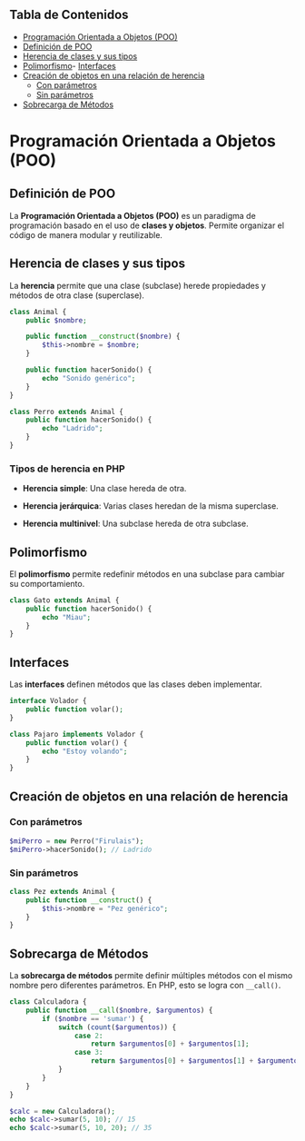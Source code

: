 ## Tabla de Contenidos

- [Programación Orientada a Objetos (POO)](#programaci%C3%B3n-orientada-a-objetos-poo)
- [Definición de POO](#definici%C3%B3n-de-poo)
- [Herencia de clases y sus tipos](#herencia-de-clases-y-sus-tipos)
- [Polimorfismo](#polimorfismo)- [Interfaces](#interfaces)
- [Creación de objetos en una relación de herencia](#creaci%C3%B3n-de-objetos-en-una-relaci%C3%B3n-de-herencia)
    - [Con parámetros](#con-par%C3%A1metros)
    - [Sin parámetros](#sin-par%C3%A1metros)
- [Sobrecarga de Métodos](#sobrecarga-de-m%C3%A9todos)

# Programación Orientada a Objetos (POO)

## Definición de POO

La **Programación Orientada a Objetos (POO)** es un paradigma de programación basado en el uso de **clases y objetos**. Permite organizar el código de manera modular y reutilizable.

## Herencia de clases y sus tipos

La **herencia** permite que una clase (subclase) herede propiedades y métodos de otra clase (superclase).

```php
class Animal {
    public $nombre;

    public function __construct($nombre) {
        $this->nombre = $nombre;
    }

    public function hacerSonido() {
        echo "Sonido genérico";
    }
}

class Perro extends Animal {
    public function hacerSonido() {
        echo "Ladrido";
    }
}
```

### Tipos de herencia en PHP

- **Herencia simple**: Una clase hereda de otra.
    
- **Herencia jerárquica**: Varias clases heredan de la misma superclase.
    
- **Herencia multinivel**: Una subclase hereda de otra subclase.
    

## Polimorfismo

El **polimorfismo** permite redefinir métodos en una subclase para cambiar su comportamiento.

```php
class Gato extends Animal {
    public function hacerSonido() {
        echo "Miau";
    }
}
```

## Interfaces

Las **interfaces** definen métodos que las clases deben implementar.

```php
interface Volador {
    public function volar();
}

class Pajaro implements Volador {
    public function volar() {
        echo "Estoy volando";
    }
}
```

## Creación de objetos en una relación de herencia

### Con parámetros

```php
$miPerro = new Perro("Firulais");
$miPerro->hacerSonido(); // Ladrido
```

### Sin parámetros

```php
class Pez extends Animal {
    public function __construct() {
        $this->nombre = "Pez genérico";
    }
}
```

## Sobrecarga de Métodos

La **sobrecarga de métodos** permite definir múltiples métodos con el mismo nombre pero diferentes parámetros. En PHP, esto se logra con `__call()`.

```php
class Calculadora {
    public function __call($nombre, $argumentos) {
        if ($nombre == 'sumar') {
            switch (count($argumentos)) {
                case 2:
                    return $argumentos[0] + $argumentos[1];
                case 3:
                    return $argumentos[0] + $argumentos[1] + $argumentos[2];
            }
        }
    }
}

$calc = new Calculadora();
echo $calc->sumar(5, 10); // 15
echo $calc->sumar(5, 10, 20); // 35
```